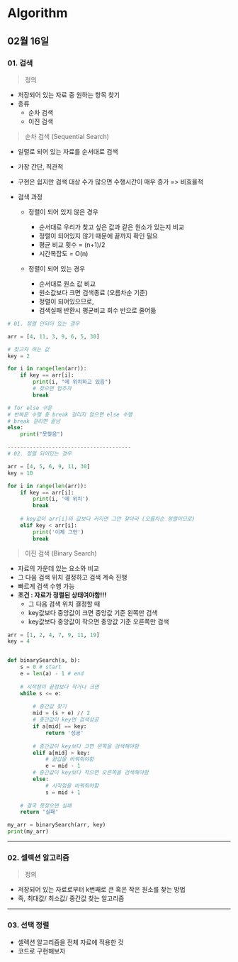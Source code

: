 # Algorithm

## 02월 16일

### 01. 검색

> 정의

- 저장되어 있는 자료 중 원하는 항목 찾기
- 종류
  - 순차 검색
  - 이진 검색



> 순차 검색 (Sequential Search)

- 일렬로 되어 있는 자료를 순서대로 검색

- 가장 간단, 직관적

- 구현은 쉽지만 검색 대상 수가 많으면 수행시간이 매우 증가 => 비효율적

- 검색 과정

  - 정렬이 되어 있지 않은 경우
    - 순서대로 우리가 찾고 싶은 값과 같은 원소가 있는지 비교
    - 정렬이 되어있지 않기 때문에 끝까지 확인 필요
    - 평균 비교 횟수 = (n+1)/2
    - 시간복잡도 = O(n)

  - 정렬이 되어 있는 경우
    - 순서대로 원소 값 비교
    - 원소값보다 크면 검색종료 (오름차순 기준)
    - 정렬이 되어있으므로, 
    - 검색실패 반환시 평균비교 회수 반으로 줄어듦

```python
# 01. 정렬 안되어 있는 경우

arr = [4, 11, 3, 9, 6, 5, 30]

# 찾고자 하는 값
key = 2

for i in range(len(arr)):
    if key == arr[i]:
        print(i, "에 위치하고 있음")
        # 찾으면 멈추자
        break

# for else 구문
# 반복문 수행 중 break 걸리지 않으면 else 수행
# break 걸리면 끝남
else:
    print("못찾음")

---------------------------------------    
# 02. 정렬 되어있는 경우

arr = [4, 5, 6, 9, 11, 30]
key = 10

for i in range(len(arr)):
    if key == arr[i]:
        print(i, '에 위치')
        break
        
    # key값이 arr[i]의 값보다 커지면 그만 찾아라 (오름차순 정렬이므로)
    elif key < arr[i]:
        print('이제 그만')
        break
```



> 이진 검색 (Binary Search)

- 자료의 가운데 있는 요소와 비교
- 그 다음 검색 위치 결정하고 검색 계속 진행
- 빠르게 검색 수행 가능
- **조건 : 자료가 정렬된 상태여야함!!!**
  - 그 다음 검색 위치 결정할 때 
  - key값보다 중앙값이 크면 중앙값 기준 왼쪽만 검색
  - key값보다 중앙값이 작으면 중앙값 기준 오른쪽만 검색

```python
arr = [1, 2, 4, 7, 9, 11, 19]
key = 4


def binarySearch(a, b):
    s = 0 # start
    e = len(a) - 1 # end
    
    # 시작점이 끝점보다 작거나 크면
    while s <= e:
        
        # 중간값 찾기
        mid = (s + e) // 2
        # 중간값이 key면 검색성공
        if a[mid] == key:
            return '성공'
        
        # 중간값이 key보다 크면 왼쪽을 검색해야함
        elif a[mid] > key:
            # 끝값을 바꿔줘야함
            e = mid - 1
        # 중간값이 key보다 작으면 오른쪽을 검색해야함
        else:
            # 시작점을 바꿔줘야함
            s = mid + 1
            
    # 결국 못찾으면 실패
    return '실패'

my_arr = binarySearch(arr, key)
print(my_arr)
```



---------------------------------------



### 02. 셀렉션 알고리즘

> 정의

- 저장되어 있는 자료로부터 k번째로 큰 혹은 작은 원소를 찾는 방법
- 즉, 최대값/ 최소값/ 중간값 찾는 알고리즘



---------------------------------------



### 03. 선택 정렬

- 셀렉션 알고리즘을 전체 자료에 적용한 것
- 코드로 구현해보자

```python

```

